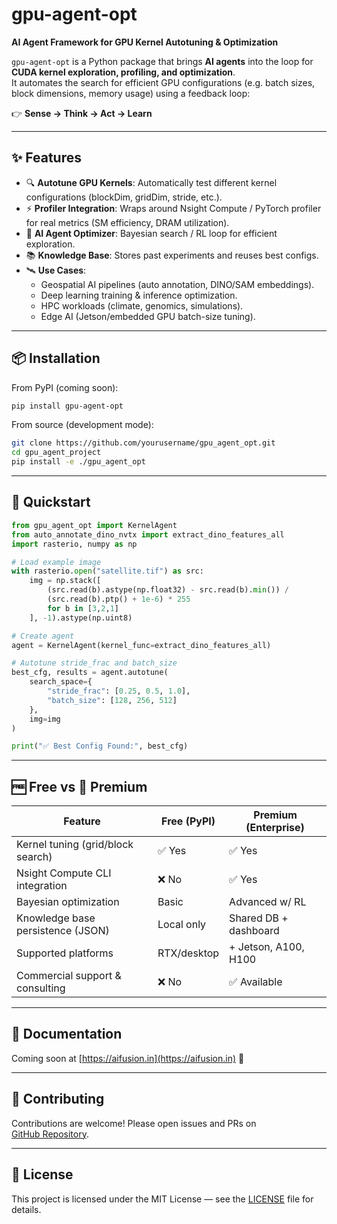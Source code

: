 # gpu-agent-opt

**AI Agent Framework for GPU Kernel Autotuning & Optimization**

`gpu-agent-opt` is a Python package that brings **AI agents** into the loop for **CUDA kernel exploration, profiling, and optimization**.  
It automates the search for efficient GPU configurations (e.g. batch sizes, block dimensions, memory usage) using a feedback loop:

👉 **Sense → Think → Act → Learn**

---

## ✨ Features

- 🔍 **Autotune GPU Kernels**: Automatically test different kernel configurations (blockDim, gridDim, stride, etc.).  
- ⚡ **Profiler Integration**: Wraps around Nsight Compute / PyTorch profiler for real metrics (SM efficiency, DRAM utilization).  
- 🤖 **AI Agent Optimizer**: Bayesian search / RL loop for efficient exploration.  
- 📚 **Knowledge Base**: Stores past experiments and reuses best configs.  
- 🛰 **Use Cases**:
  - Geospatial AI pipelines (auto annotation, DINO/SAM embeddings).
  - Deep learning training & inference optimization.
  - HPC workloads (climate, genomics, simulations).
  - Edge AI (Jetson/embedded GPU batch-size tuning).

---

## 📦 Installation

From PyPI (coming soon):

```bash
pip install gpu-agent-opt
```

From source (development mode):

```bash
git clone https://github.com/yourusername/gpu_agent_opt.git
cd gpu_agent_project
pip install -e ./gpu_agent_opt
```

---

## 🚀 Quickstart

```python
from gpu_agent_opt import KernelAgent
from auto_annotate_dino_nvtx import extract_dino_features_all
import rasterio, numpy as np

# Load example image
with rasterio.open("satellite.tif") as src:
    img = np.stack([
        (src.read(b).astype(np.float32) - src.read(b).min()) /
        (src.read(b).ptp() + 1e-6) * 255
        for b in [3,2,1]
    ], -1).astype(np.uint8)

# Create agent
agent = KernelAgent(kernel_func=extract_dino_features_all)

# Autotune stride_frac and batch_size
best_cfg, results = agent.autotune(
    search_space={
        "stride_frac": [0.25, 0.5, 1.0],
        "batch_size": [128, 256, 512]
    },
    img=img
)

print("✅ Best Config Found:", best_cfg)
```

---

## 🆓 Free vs 💎 Premium

| Feature                                | Free (PyPI) | Premium (Enterprise) |
|----------------------------------------|-------------|-----------------------|
| Kernel tuning (grid/block search)      | ✅ Yes      | ✅ Yes                |
| Nsight Compute CLI integration         | ❌ No       | ✅ Yes                |
| Bayesian optimization                  | Basic       | Advanced w/ RL        |
| Knowledge base persistence (JSON)      | Local only  | Shared DB + dashboard |
| Supported platforms                    | RTX/desktop | + Jetson, A100, H100  |
| Commercial support & consulting        | ❌ No       | ✅ Available          |

---

## 📖 Documentation

Coming soon at [https://aifusion.in](https://aifusion.in) 🚀

---

## 🤝 Contributing

Contributions are welcome! Please open issues and PRs on  
[GitHub Repository](https://github.com/yourusername/gpu_agent_opt).

---

## 📜 License

This project is licensed under the MIT License — see the [LICENSE](LICENSE) file for details.